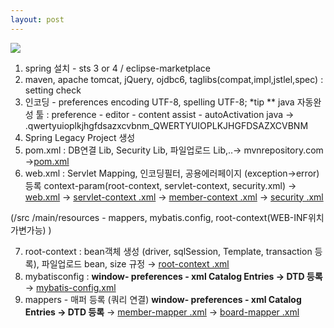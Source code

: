```yaml
---
layout: post
---
```


<img src="{{ site.baseurl }}/images/banner.jpg">

1. spring 설치 - sts 3 or 4 / eclipse-marketplace
2. maven, apache tomcat, jQuery, ojdbc6, taglibs(compat,impl,jstlel,spec) : setting check
3. 인코딩 - preferences encoding UTF-8, spelling UTF-8;
     *tip ** java 자동완성 툴 : preference - editor - content assist - autoActivation java 
     →  .qwertyuioplkjhgfdsazxcvbnm_QWERTYUIOPLKJHGFDSAZXCVBNM
4. Spring Legacy Project 생성
5. pom.xml :  DB연결 Lib, Security Lib, 파일업로드 Lib,..→ mvnrepository.com
     →[pom.xml](https://www.notion.so/pom-xml-a191b4a728d34f5fa7e5a24cd2df79c9)
6. web.xml : Servlet Mapping,  인코딩필터,  공용에러페이지 (exception→error) 등록
    context-param(root-context, servlet-context, security.xml)
     → [web.xml](https://www.notion.so/web-xml-59c9333ac9eb4cacba6ee4a0affd63a8)
     → [servlet-context .xml](https://www.notion.so/servlet-context-xml-508046453883402b9416f616c74f23e1)
     → [member-context .xml](https://www.notion.so/member-context-xml-4f95d1193dbc4b61b1641f3e119823c0) 
     → [security .xml](https://www.notion.so/security-xml-0ecd6514dc74436180900ea001f33c75)     

  (/src /main/resources - mappers,  mybatis.config,  root-context(WEB-INF위치 가변가능) )

7. root-context : bean객체 생성 
    (driver, sqlSession, Template, transaction 등록), 파일업로드 bean, size 규정 
     → [root-context .xml](https://www.notion.so/root-context-xml-e2ab691eeb0a43afb45050db1c12f654)
8. mybatisconfig :  **window- preferences - xml Catalog Entries -> DTD 등록**
     → [mybatis-config.xml](https://www.notion.so/mybatis-config-xml-0b9cc33cc77943ba89fc18b8a9933e86)
9. mappers - 매퍼 등록 (쿼리 연결)  **window- preferences - xml Catalog Entries -> DTD 등록**
     → [member-mapper .xml](https://www.notion.so/member-mapper-xml-e072c396108844159cb84dd071e40289)
     → [board-mapper .xml](https://www.notion.so/board-mapper-xml-48967d2e4dcb46e3a26b221e2cf6f977)

